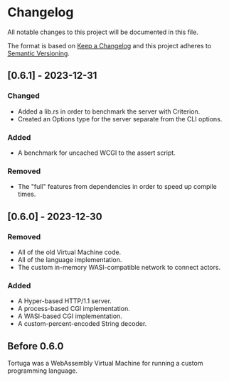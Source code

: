 # Changelog

All notable changes to this project will be documented in this file.

The format is based on [Keep a Changelog](http://keepachangelog.com/en/1.0.0/)
and this project adheres to [Semantic Versioning](http://semver.org/spec/v2.0.0.html).

## [0.6.1] - 2023-12-31
### Changed
- Added a lib.rs in order to benchmark the server with Criterion.
- Created an Options type for the server separate from the CLI options.

### Added
- A benchmark for uncached WCGI to the assert script.

### Removed
- The "full" features from dependencies in order to speed up compile times.

## [0.6.0] - 2023-12-30

### Removed
- All of the old Virtual Machine code.
- All of the language implementation.
- The custom in-memory WASI-compatible network to connect actors.

### Added
- A Hyper-based HTTP/1.1 server.
- A process-based CGI implementation.
- A WASI-based CGI implementation.
- A custom-percent-encoded String decoder.

## Before 0.6.0
Tortuga was a WebAssembly Virtual Machine for running a custom programming language. 
